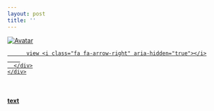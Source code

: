 ```yaml
---
layout: post
title: ''
---
```


<p class="imglist">

<div class="image-container">
  <a href="https://pic.imgdb.cn/item/5ed77db9c2a9a83be57dda4c.jpg"  data-fancybox="images">
    <img src="https://pic.imgdb.cn/item/5ed77e77c2a9a83be57ed8c1.jpg" alt="Avatar" class="image" />
    <div class="overlay">
      <div class="text">
        
          view <i class="fa fa-arrow-right" aria-hidden="true"></i>
        
      </div>
    </div>
  </a>
</div>



<a href="https://pic.imgdb.cn/item/5ed77db9c2a9a83be57dda4c.jpg" data-fancybox="images"><img src="" /></a>
<a href="https://pic.imgdb.cn/item/5ed77db9c2a9a83be57dda50.jpg" data-fancybox="images"><img src="" /></a>
<a href="https://pic.imgdb.cn/item/5ed77db9c2a9a83be57dda56.jpg" data-fancybox="images"><img src="" /></a>
<a href="https://pic.imgdb.cn/item/5ed77db9c2a9a83be57dda59.jpg" data-fancybox="images"><img src="" /></a>
<a href="https://pic.imgdb.cn/item/5ed77db9c2a9a83be57dda60.jpg" data-fancybox="images"><img src="" /></a>
<a href="https://pic.imgdb.cn/item/5ed77db9c2a9a83be57dda66.jpg" data-fancybox="images"><img src="" /></a>
<a href="https://pic.imgdb.cn/item/5ed77db9c2a9a83be57dda6b.jpg" data-fancybox="images"><img src="" /></a>
<a href="https://pic.imgdb.cn/item/5ed77db9c2a9a83be57dda70.jpg" data-fancybox="images"><img src="" /></a>
<a href="https://pic.imgdb.cn/item/5ed77db9c2a9a83be57dda74.jpg" data-fancybox="images"><img src="" /></a>
<a href="https://pic.imgdb.cn/item/5ed77db9c2a9a83be57dda78.jpg" data-fancybox="images"><img src="" /></a>
<a href="https://pic.imgdb.cn/item/5ed77db9c2a9a83be57dda7d.jpg" data-fancybox="images"><img src="" /></a>
<a href="https://pic.imgdb.cn/item/5ed77db9c2a9a83be57dda82.jpg" data-fancybox="images"><img src="" /></a>
<a href="https://pic.imgdb.cn/item/5ed77db9c2a9a83be57dda86.jpg" data-fancybox="images"><img src="" /></a>
<a href="https://pic.imgdb.cn/item/5ed77db9c2a9a83be57dda8a.jpg" data-fancybox="images"><img src="" /></a>
<a href="https://pic.imgdb.cn/item/5ed77db9c2a9a83be57dda8f.jpg" data-fancybox="images"><img src="" /></a>
<a href="https://pic.imgdb.cn/item/5ed77db9c2a9a83be57dda95.jpg" data-fancybox="images"><img src="" /></a>
<a href="https://pic.imgdb.cn/item/5ed77db9c2a9a83be57dda9a.jpg" data-fancybox="images"><img src="" /></a>
<a href="https://pic.imgdb.cn/item/5ed77db9c2a9a83be57dda9e.jpg" data-fancybox="images"><img src="" /></a>
<a href="https://pic.imgdb.cn/item/5ed77db9c2a9a83be57ddaa3.jpg" data-fancybox="images"><img src="" /></a>
<a href="https://pic.imgdb.cn/item/5ed77db9c2a9a83be57ddaaa.jpg" data-fancybox="images"><img src="" /></a>
<a href="https://pic.imgdb.cn/item/5ed77db9c2a9a83be57ddab2.jpg" data-fancybox="images"><img src="" /></a>
<a href="https://pic.imgdb.cn/item/5ed77db9c2a9a83be57ddab6.jpg" data-fancybox="images"><img src="" /></a>
<a href="https://pic.imgdb.cn/item/5ed77db9c2a9a83be57ddab9.jpg" data-fancybox="images"><img src="" /></a>
<a href="https://pic.imgdb.cn/item/5ed77db9c2a9a83be57ddabb.jpg" data-fancybox="images"><img src="" /></a>
<a href="https://pic.imgdb.cn/item/5ed77db9c2a9a83be57ddabe.jpg" data-fancybox="images"><img src="" /></a>
<a href="https://pic.imgdb.cn/item/5ed77e77c2a9a83be57ed8b0.jpg" data-fancybox="images"><img src="" /></a>
<a href="https://pic.imgdb.cn/item/5ed77e77c2a9a83be57ed8b7.jpg" data-fancybox="images"><img src="" /></a>
<a href="https://pic.imgdb.cn/item/5ed77e77c2a9a83be57ed8ba.jpg" data-fancybox="images"><img src="" /></a>
<a href="https://pic.imgdb.cn/item/5ed77e77c2a9a83be57ed8bf.jpg" data-fancybox="images"><img src="" /></a>
<a href="https://pic.imgdb.cn/item/5ed77e77c2a9a83be57ed8c1.jpg" data-fancybox="images"><img src="" /></a>
<a href="https://pic.imgdb.cn/item/5ed77e77c2a9a83be57ed8c5.jpg" data-fancybox="images"><img src="" /></a>
<a href="https://pic.imgdb.cn/item/5ed77e77c2a9a83be57ed8c8.jpg" data-fancybox="images"><img src="" /></a>
<a href="https://pic.imgdb.cn/item/5ed77e77c2a9a83be57ed8ca.jpg" data-fancybox="images"><img src="" /></a>
<a href="https://pic.imgdb.cn/item/5ed77e77c2a9a83be57ed8d3.jpg" data-fancybox="images"><img src="" /></a>
<a href="https://pic.imgdb.cn/item/5ed77e77c2a9a83be57ed8d7.jpg" data-fancybox="images"><img src="" /></a>
<a href="https://pic.imgdb.cn/item/5ed77e77c2a9a83be57ed8db.jpg" data-fancybox="images"><img src="" /></a>
<a href="https://pic.imgdb.cn/item/5ed77e77c2a9a83be57ed8e0.jpg" data-fancybox="images"><img src="" /></a>
<a href="https://pic.imgdb.cn/item/5ed77e77c2a9a83be57ed8e5.jpg" data-fancybox="images"><img src="" /></a>
<a href="https://pic.imgdb.cn/item/5ed77e77c2a9a83be57ed8e8.jpg" data-fancybox="images"><img src="" /></a>
<a href="https://pic.imgdb.cn/item/5ed77e77c2a9a83be57ed8ed.jpg" data-fancybox="images"><img src="" /></a>
<a href="https://pic.imgdb.cn/item/5ed77e77c2a9a83be57ed8f3.jpg" data-fancybox="images"><img src="" /></a>
<a href="https://pic.imgdb.cn/item/5ed77e77c2a9a83be57ed8f7.jpg" data-fancybox="images"><img src="" /></a>
<a href="https://pic.imgdb.cn/item/5ed77e77c2a9a83be57ed8f9.jpg" data-fancybox="images"><img src="" /></a>
<a href="https://pic.imgdb.cn/item/5ed77e78c2a9a83be57ed8fc.jpg" data-fancybox="images"><img src="" /></a>
<a href="https://pic.imgdb.cn/item/5ed77e78c2a9a83be57ed907.jpg" data-fancybox="images"><img src="" /></a>
<a href="https://pic.imgdb.cn/item/5ed77e78c2a9a83be57ed909.jpg" data-fancybox="images"><img src="" /></a>
<a href="https://pic.imgdb.cn/item/5ed77e78c2a9a83be57ed90c.jpg" data-fancybox="images"><img src="" /></a>
<a href="https://pic.imgdb.cn/item/5ed77e78c2a9a83be57ed913.jpg" data-fancybox="images"><img src="" /></a>
<a href="https://pic.imgdb.cn/item/5ed77e78c2a9a83be57ed917.jpg" data-fancybox="images"><img src="" /></a>
<a href="https://pic.imgdb.cn/item/5ed77e78c2a9a83be57ed91d.jpg" data-fancybox="images"><img src="" /></a>
<a href="https://pic.imgdb.cn/item/5ed77eb0c2a9a83be57f2138.jpg" data-fancybox="images"><img src="" /></a>
<a href="https://pic.imgdb.cn/item/5ed77eb0c2a9a83be57f213a.jpg" data-fancybox="images"><img src="" /></a>
<a href="https://pic.imgdb.cn/item/5ed77eb0c2a9a83be57f213e.jpg" data-fancybox="images"><img src="" /></a>
<a href="https://pic.imgdb.cn/item/5ed77eb0c2a9a83be57f2140.jpg" data-fancybox="images"><img src="" /></a>
<a href="https://pic.imgdb.cn/item/5ed77eb0c2a9a83be57f2146.jpg" data-fancybox="images"><img src="" /></a>
<a href="https://pic.imgdb.cn/item/5ed77eb0c2a9a83be57f2149.jpg" data-fancybox="images"><img src="" /></a>
<a href="https://pic.imgdb.cn/item/5ed77eb0c2a9a83be57f214e.jpg" data-fancybox="images"><img src="" /></a>
<a href="https://pic.imgdb.cn/item/5ed77eb0c2a9a83be57f2150.jpg" data-fancybox="images"><img src="" /></a>
<a href="https://pic.imgdb.cn/item/5ed77eb0c2a9a83be57f2154.jpg" data-fancybox="images"><img src="" /></a>
<a href="https://pic.imgdb.cn/item/5ed77eb0c2a9a83be57f2158.jpg" data-fancybox="images"><img src="" /></a>
<a href="https://pic.imgdb.cn/item/5ed77eb0c2a9a83be57f215e.jpg" data-fancybox="images"><img src="" /></a>
<a href="https://pic.imgdb.cn/item/5ed77eb0c2a9a83be57f2162.jpg" data-fancybox="images"><img src="" /></a>
<a href="https://pic.imgdb.cn/item/5ed77eb0c2a9a83be57f2165.jpg" data-fancybox="images"><img src="" /></a>
<a href="https://pic.imgdb.cn/item/5ed77eb0c2a9a83be57f2168.jpg" data-fancybox="images"><img src="" /></a>
<a href="https://pic.imgdb.cn/item/5ed77eb0c2a9a83be57f216f.jpg" data-fancybox="images"><img src="" /></a>
<a href="https://pic.imgdb.cn/item/5ed77eb0c2a9a83be57f2172.jpg" data-fancybox="images"><img src="" /></a>
<a href="https://pic.imgdb.cn/item/5ed77eb0c2a9a83be57f2176.jpg" data-fancybox="images"><img src="" /></a>
<a href="https://pic.imgdb.cn/item/5ed77eb0c2a9a83be57f2179.jpg" data-fancybox="images"><img src="" /></a>
<a href="https://pic.imgdb.cn/item/5ed77eb0c2a9a83be57f217c.jpg" data-fancybox="images"><img src="" /></a>
<a href="https://pic.imgdb.cn/item/5ed77eb0c2a9a83be57f2181.jpg" data-fancybox="images"><img src="" /></a>
<a href="https://pic.imgdb.cn/item/5ed77eb0c2a9a83be57f2183.jpg" data-fancybox="images"><img src="" /></a>
<a href="https://pic.imgdb.cn/item/5ed77eb0c2a9a83be57f2185.jpg" data-fancybox="images"><img src="" /></a>
<a href="https://pic.imgdb.cn/item/5ed77eb1c2a9a83be57f2189.jpg" data-fancybox="images"><img src="" /></a>
<a href="https://pic.imgdb.cn/item/5ed77eb1c2a9a83be57f218e.jpg" data-fancybox="images"><img src="" /></a>
<a href="https://pic.imgdb.cn/item/5ed77eb1c2a9a83be57f2190.jpg" data-fancybox="images"><img src="" /></a>
<a href="https://pic.imgdb.cn/item/5ed77ee2c2a9a83be57f5fe7.jpg" data-fancybox="images"><img src="" /></a>
<a href="https://pic.imgdb.cn/item/5ed77ee2c2a9a83be57f5feb.jpg" data-fancybox="images"><img src="" /></a>
<a href="https://pic.imgdb.cn/item/5ed77ee2c2a9a83be57f5ff4.jpg" data-fancybox="images"><img src="" /></a>
<a href="https://pic.imgdb.cn/item/5ed77ee2c2a9a83be57f5ff9.jpg" data-fancybox="images"><img src="" /></a>
<a href="https://pic.imgdb.cn/item/5ed77ee2c2a9a83be57f5ffd.jpg" data-fancybox="images"><img src="" /></a>
<a href="https://pic.imgdb.cn/item/5ed77ee2c2a9a83be57f6003.jpg" data-fancybox="images"><img src="" /></a>
<a href="https://pic.imgdb.cn/item/5ed77ee2c2a9a83be57f6008.jpg" data-fancybox="images"><img src="" /></a>
<a href="https://pic.imgdb.cn/item/5ed77ee2c2a9a83be57f600e.jpg" data-fancybox="images"><img src="" /></a>
<a href="https://pic.imgdb.cn/item/5ed77ee2c2a9a83be57f6012.jpg" data-fancybox="images"><img src="" /></a>
<a href="https://pic.imgdb.cn/item/5ed77ee2c2a9a83be57f6016.jpg" data-fancybox="images"><img src="" /></a>
<a href="https://pic.imgdb.cn/item/5ed77ee2c2a9a83be57f6019.jpg" data-fancybox="images"><img src="" /></a>
<a href="https://pic.imgdb.cn/item/5ed77ee2c2a9a83be57f601d.jpg" data-fancybox="images"><img src="" /></a>
<a href="https://pic.imgdb.cn/item/5ed77ee2c2a9a83be57f6022.jpg" data-fancybox="images"><img src="" /></a>

</p>


#### [text](https://cxcxcx.cx/works/0029a.html)

